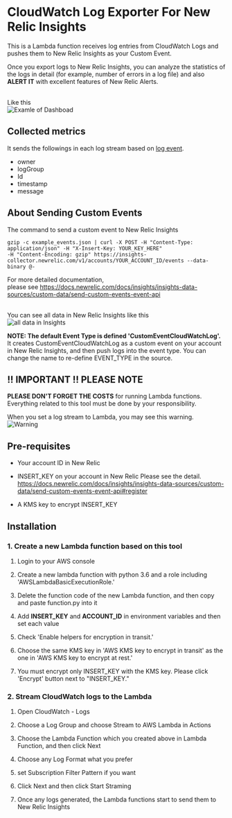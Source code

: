 # CloudWatch Log Exporter For New Relic Insights

This is a Lambda function receives log entries from CloudWatch Logs
and pushes them to New Relic Insights as your Custom Event.

Once you export logs to New Relic Insights, you can analyze the statistics of the logs in detail (for example, number of errors in a log file) and also **ALERT IT** with excellent features of New Relic Alerts.

<br>Like this<br>
![Examle of Dashboad](https://github.com/harryhiyoshi/CloudWatchLogExporterForNewRelicInsights/blob/master/NewRelicDashboard.png "Examle of Dashboad")

## Collected metrics
It sends the followings in each log stream based on [log event](https://docs.aws.amazon.com/AmazonCloudWatch/latest/logs/ValidateLogEventFlow.html).
* owner
* logGroup
* Id
* timestamp
* message

## About Sending Custom Events
The command to send a custom event to New Relic Insights
```
gzip -c example_events.json | curl -X POST -H "Content-Type: application/json" -H "X-Insert-Key: YOUR_KEY_HERE"
-H "Content-Encoding: gzip" https://insights-collector.newrelic.com/v1/accounts/YOUR_ACCOUNT_ID/events --data-binary @-
```
For more detailed documentation, <br>
please see https://docs.newrelic.com/docs/insights/insights-data-sources/custom-data/send-custom-events-event-api

<br>You can see all data in New Relic Insights like this<br>
![all data in Insights](https://github.com/harryhiyoshi/CloudWatchLogExporterForNewRelicInsights/blob/master/NewRelicInsights.png "CustomEventCloudWatchLog")

**NOTE: The default Event Type is defined 'CustomEventCloudWatchLog'.**<br>
It creates CustomEventCloudWatchLog as a custom event on your account in New Relic Insights, and then push logs into the event type. You can change the name to re-define EVENT_TYPE in the source.

## !! IMPORTANT !! PLEASE NOTE
**PLEASE DON'T FORGET THE COSTS** for running Lambda functions. Everything related to this tool must be done by your responsibility.

When you set a log stream to Lambda, you may see this warning.
![Warning](https://github.com/harryhiyoshi/CloudWatchLogExporterForNewRelicInsights/blob/master/Warning.png "Warning on AWS")

## Pre-requisites

- Your account ID in New Relic

- INSERT_KEY on your account in New Relic
Please see the detail. https://docs.newrelic.com/docs/insights/insights-data-sources/custom-data/send-custom-events-event-api#register

- A KMS key to encrypt INSERT_KEY

## Installation

### 1. Create a new Lambda function based on this tool
  1. Login to your AWS console

  2. Create a new lambda function with python 3.6 and a role including 'AWSLambdaBasicExecutionRole.'

  3. Delete the function code of the new Lambda function, and then copy and paste function.py into it

  4. Add **INSERT_KEY** and **ACCOUNT_ID** in environment variables and then set each value

  5. Check 'Enable helpers for encryption in transit.'

  6. Choose the same KMS key in 'AWS KMS key to encrypt in transit' as the one in 'AWS KMS key to encrypt at rest.'

  7. You must encrypt only INSERT_KEY with the KMS key. Please click 'Encrypt' button next to "INSERT_KEY."


### 2. Stream CloudWatch logs to the Lambda

  1. Open CloudWatch - Logs

  2. Choose a Log Group and choose Stream to AWS Lambda in Actions

  3. Choose the Lambda Function which you created above in Lambda Function, and then click Next

  4. Choose any Log Format what you prefer

  5. set Subscription Filter Pattern if you want

  6. Click Next and then click Start Straming

  7. Once any logs generated, the Lambda functions start to send them to New Relic Insights

